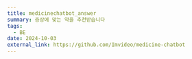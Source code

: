 ```yaml
---
title: medicinechatbot_answer
summary: 증상에 맞는 약을 추천받습니다
tags:
  - BE
date: 2024-10-03
external_link: https://github.com/Imvideo/medicine-chatbot
---
```

